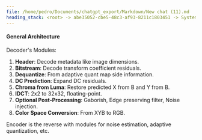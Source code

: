 ```yaml
---
file: /home/pedro/Documents/chatgpt_export/Markdown/New chat (11).md
heading_stack: <root> -> abe35052-cbe5-48c3-af93-8211c1803451 -> System -> 8f3ecc4a-8b68-4f89-9885-144c44a41411 -> System -> aaa23237-a0ee-437a-8a74-7126fe1c65dc -> User -> XL Overview -> Requirements -> General architecture -> File Structure -> Lossless -> Current Reference Implementation -> Conventions -> Architecture -> Decoder overview -> 47439873-a420-4f30-b9a3-bb77dd2a5aec -> Assistant -> Comprehensive Summary for CFFI Bindings for libjxl -> Key Requirements -> General Architecture
---
```

#### General Architecture

Decoder's Modules:
1. **Header**: Decode metadata like image dimensions.
2. **Bitstream**: Decode transform coefficient residuals.
3. **Dequantize**: From adaptive quant map side information.
4. **DC Prediction**: Expand DC residuals.
5. **Chroma from Luma**: Restore predicted X from B and Y from B.
6. **IDCT**: 2x2 to 32x32, floating-point.
7. **Optional Post-Processing**: Gaborish, Edge preserving filter, Noise injection.
8. **Color Space Conversion**: From XYB to RGB.

Encoder is the reverse with modules for noise estimation, adaptive quantization, etc.


